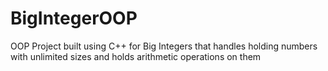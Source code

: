 # BigIntegerOOP

OOP Project built using C++ for Big Integers that handles holding numbers with unlimited sizes and holds arithmetic operations on them

